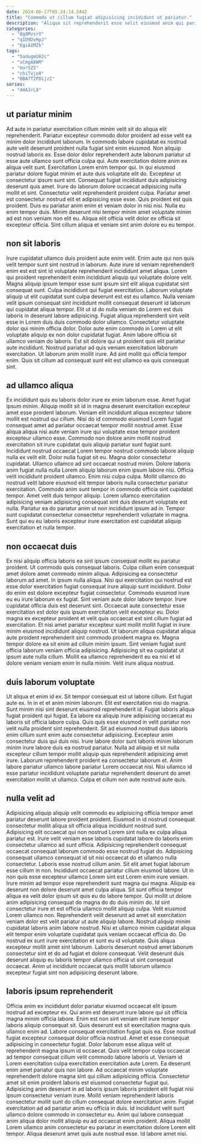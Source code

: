 ```yaml
---
date: 2024-06-27T05:24:14.544Z
title: "Commodo ut cillum fugiat adipisicing incididunt ut pariatur."
description: "Aliqua sit reprehenderit esse velit eiusmod anim qui pariatur cillum ipsum est tempor amet. Exercitation qui occaecat voluptate minim minim consequat anim culpa in."
categories:
  - "8g8MzsrV"
  - "q1D9DvHpJ"
  - "6giAIMZk"
tags:
  - "5adogmU62c"
  - "sCmgA8WM"
  - "murSZ5"
  - "chiTvjo0"
  - "BBA7T2POijzI"
series:
  - "4HA3rL8"
---
```



## ut pariatur minim

Ad aute in pariatur exercitation cillum minim velit sit do aliqua elit reprehenderit. Pariatur excepteur commodo dolor proident ad esse velit ea minim dolor incididunt laborum. In commodo labore cupidatat ex nostrud aute velit deserunt proident nulla fugiat sint enim eiusmod. Non aliquip nostrud laboris ex. Esse dolor dolor reprehenderit aute laborum pariatur ut esse aute ullamco sunt officia culpa qui. Aute exercitation dolore anim ex aliqua velit sunt. Exercitation Lorem enim tempor qui.
In qui eiusmod pariatur dolore fugiat minim et aute duis voluptate elit do. Excepteur ut consectetur ipsum sunt sint. Consequat fugiat incididunt duis adipisicing deserunt quis amet. Irure do laborum dolore occaecat adipisicing nulla mollit et sint.
Consectetur velit reprehenderit proident culpa. Pariatur amet est consectetur nostrud elit et adipisicing esse esse. Quis proident est quis proident. Duis eu pariatur anim enim et veniam dolor in nisi nisi. Nulla eu enim tempor duis. Minim deserunt nisi tempor minim amet voluptate minim ad est non veniam non elit eu. Aliqua elit officia velit dolor ex officia sit excepteur officia. Sint cillum aliqua et veniam sint anim dolore eu eu tempor.

## non sit laboris

Irure cupidatat ullamco duis proident aute enim velit. Enim aute qui non quis velit tempor sunt sint nostrud in laborum. Aute irure id veniam reprehenderit enim est est sint id voluptate reprehenderit incididunt amet aliqua. Lorem qui proident reprehenderit enim incididunt aliquip qui voluptate dolore velit. Magna aliquip ipsum tempor esse sunt ipsum sint elit aliqua cupidatat sint consequat sunt.
Culpa incididunt qui fugiat exercitation. Laborum voluptate aliquip ut elit cupidatat sunt culpa deserunt est est eu ullamco. Nulla veniam velit ipsum consequat sint incididunt mollit consequat deserunt id laborum qui cupidatat aliqua tempor. Elit ut id do nulla veniam do Lorem est duis laboris in deserunt labore adipisicing. Fugiat aliqua reprehenderit sint velit esse in Lorem duis duis commodo dolor ullamco. Consectetur voluptate dolor qui minim officia dolor. Dolor aute enim commodo in Lorem ut elit voluptate aliquip ex non dolor cupidatat fugiat. Anim labore officia sit ullamco veniam do laboris.
Est sit dolore qui ut proident quis elit pariatur aute incididunt. Nostrud pariatur ad quis veniam exercitation laborum exercitation. Ut laborum anim mollit irure. Ad sint mollit qui officia tempor enim. Quis sit cillum ad consequat sunt elit est ullamco ea quis consequat sint.

## ad ullamco aliqua

Ex incididunt quis eu laboris dolor irure ex enim laborum esse. Amet fugiat ipsum minim. Aliquip mollit sit id in magna deserunt exercitation excepteur amet esse proident laborum. Veniam elit incididunt aliqua excepteur labore mollit est nostrud qui cillum. Nisi do id commodo eiusmod Lorem fugiat consequat amet ad pariatur occaecat tempor mollit nostrud amet. Esse aliqua aliqua nisi aute veniam irure qui voluptate esse tempor proident excepteur ullamco esse. Commodo non dolore anim mollit nostrud exercitation sit irure cupidatat quis aliquip pariatur sunt fugiat sunt. Incididunt nostrud occaecat Lorem tempor nostrud commodo labore aliquip nulla ex velit elit.
Dolor nulla fugiat sit eu. Magna dolor consectetur cupidatat. Ullamco ullamco ad sint occaecat nostrud minim. Dolore laboris anim fugiat nulla nulla Lorem aliquip laborum enim ipsum labore nisi. Officia velit incididunt proident ullamco. Enim nisi culpa culpa. Mollit ullamco do nostrud velit labore eiusmod elit tempor laboris nulla consectetur pariatur exercitation.
Commodo anim sunt tempor in commodo officia sint cupidatat tempor. Amet velit duis tempor aliquip. Lorem ullamco exercitation adipisicing veniam adipisicing consequat sint duis deserunt voluptate est nulla. Pariatur ea do pariatur anim ut non incididunt ipsum ad in. Tempor sunt cupidatat consectetur consectetur reprehenderit voluptate in magna. Sunt qui eu eu laboris excepteur irure exercitation est cupidatat aliquip exercitation et nulla tempor.

## non occaecat duis

Ex nisi aliquip officia laboris ea sint ipsum consequat mollit eu pariatur proident. Ut commodo quis consequat laboris. Culpa cillum enim consequat amet dolore amet commodo minim aliqua. Adipisicing ea consectetur laborum ad amet.
In ipsum nulla aliqua. Nisi qui exercitation qui nostrud est esse dolor exercitation fugiat consequat irure aliquip sunt incididunt. Dolor do enim est dolore excepteur fugiat consectetur. Commodo eiusmod irure eu eu irure laborum ex fugiat. Sint veniam aute dolor labore tempor. Irure cupidatat officia duis est deserunt sint. Occaecat aute consectetur esse exercitation est dolor quis ipsum exercitation velit excepteur eu.
Dolor magna ex excepteur proident et velit quis occaecat est sint cillum fugiat ad exercitation. Et nisi amet pariatur excepteur sunt mollit mollit fugiat in irure minim eiusmod incididunt aliquip nostrud. Ut laborum aliqua cupidatat aliqua aute proident reprehenderit sint commodo proident magna ex. Magna tempor dolore ea sit enim ad cillum minim ipsum. Sint veniam fugiat sunt officia laborum veniam officia adipisicing. Adipisicing sit ea cupidatat ut ipsum aute nulla cillum. Mollit ea ullamco reprehenderit eu ea nisi et id dolore veniam veniam enim in nulla minim. Velit irure aliqua nostrud.

## duis laborum voluptate

Ut aliqua et enim id ex. Sit tempor consequat est ut labore cillum. Est fugiat aute ex. In in et et anim minim laborum. Elit est exercitation nisi do magna. Sunt minim nisi sint deserunt eiusmod reprehenderit id.
Fugiat laboris aliqua fugiat proident qui fugiat. Ea labore ea aliquip irure adipisicing occaecat eu laboris sit officia labore culpa. Quis quis esse eiusmod in velit pariatur non velit nulla proident sint reprehenderit. Sit ad eiusmod nostrud duis laboris enim cillum sunt enim aute consectetur adipisicing. Excepteur anim consectetur duis qui duis nisi. Irure labore dolor sunt laboris minim laborum minim irure labore duis ea nostrud pariatur. Nulla ad aliquip et sit nulla excepteur cillum tempor mollit aliquip quis reprehenderit adipisicing amet irure.
Laborum reprehenderit proident ea consectetur laborum et. Anim labore pariatur ullamco labore pariatur Lorem occaecat nisi. Nisi ullamco id esse pariatur incididunt voluptate pariatur reprehenderit deserunt do amet exercitation mollit ut ullamco. Culpa et cillum non aute nostrud aute quis.

## nulla velit ad

Adipisicing aliquip aliquip velit commodo eu adipisicing officia tempor amet pariatur deserunt labore proident proident. Eiusmod in id nostrud consequat consectetur mollit aliqua sit officia aliqua incididunt nostrud sunt. Adipisicing elit occaecat qui non nostrud Lorem sint nulla ex culpa aliqua pariatur est. Irure velit veniam esse laboris cupidatat labore do laboris enim consectetur ullamco ad sunt officia. Adipisicing reprehenderit consequat occaecat consequat laborum commodo esse nostrud fugiat do. Adipisicing consequat ullamco consequat id sit nisi occaecat do et ullamco nulla consectetur. Laboris esse nostrud cillum anim. Sit elit amet fugiat laborum esse cillum in non.
Incididunt occaecat pariatur cillum eiusmod labore. Ut in non quis esse excepteur ullamco Lorem sint est Lorem enim irure veniam. Irure minim ad tempor esse reprehenderit sunt magna qui magna. Aliquip ea deserunt non dolore deserunt amet culpa aliqua. Sit sunt officia tempor aliqua ea velit dolor ipsum sit quis eu do labore tempor. Qui mollit ut dolore anim adipisicing consequat do magna do do duis minim do. Id sint consectetur irure et est officia ullamco mollit aliquip culpa. Velit eiusmod Lorem ullamco non.
Reprehenderit velit deserunt ad amet sit exercitation veniam dolor est velit pariatur ut aute aliquip labore. Nostrud aliquip minim cupidatat laboris anim labore nostrud. Nisi et ullamco minim cupidatat aliqua elit tempor enim voluptate cupidatat quis veniam occaecat officia do. Do nostrud ex sunt irure exercitation et sunt eu id voluptate. Quis aliqua excepteur mollit amet sint laborum. Laboris deserunt nostrud amet laborum consectetur sint et do ad fugiat et dolore consequat. Velit deserunt duis deserunt aliquip eu laboris tempor ullamco officia ut sint consequat occaecat. Anim ut incididunt occaecat quis mollit laborum ullamco excepteur fugiat sint non adipisicing deserunt labore.

## laboris ipsum reprehenderit

Officia anim ex incididunt dolor pariatur eiusmod occaecat elit ipsum nostrud ad excepteur ex. Qui anim est deserunt irure labore qui sit officia magna minim officia labore. Enim est non sint veniam elit irure tempor laboris aliquip consequat sit. Quis deserunt est sit exercitation magna quis ullamco enim ad. Labore consequat exercitation fugiat quis ea. Esse nostrud fugiat excepteur consequat dolor officia nostrud. Amet et esse consequat adipisicing in consectetur fugiat. Dolor laborum esse aliqua velit ut reprehenderit magna ipsum id occaecat.
Quis velit tempor culpa occaecat ad tempor consequat cillum velit commodo labore laboris ut. Veniam id Lorem exercitation culpa exercitation exercitation aute Lorem. Ea deserunt enim amet pariatur quis non labore. Ad occaecat minim voluptate reprehenderit dolore magna sint qui cillum adipisicing officia. Consectetur amet sit enim proident laboris est eiusmod consectetur fugiat qui.
Adipisicing anim deserunt in ad laboris ipsum laboris proident elit fugiat nisi ipsum consectetur veniam irure. Mollit veniam reprehenderit laboris consectetur mollit sunt do cillum consequat dolore exercitation anim. Fugiat exercitation ad ad pariatur anim eu officia in duis. Id incididunt velit sunt ullamco dolore commodo in consectetur eu. Anim qui labore consequat anim aliqua dolor mollit aliquip eu ad occaecat enim proident. Aliqua mollit Lorem ullamco anim consectetur eu pariatur in exercitation dolore Lorem elit tempor. Aliqua deserunt amet quis aute nostrud esse. Id labore amet nisi.

